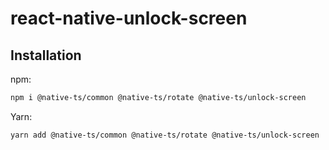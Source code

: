 # react-native-unlock-screen

## Installation

npm:

```sh
npm i @native-ts/common @native-ts/rotate @native-ts/unlock-screen
```

Yarn:

```sh
yarn add @native-ts/common @native-ts/rotate @native-ts/unlock-screen
```